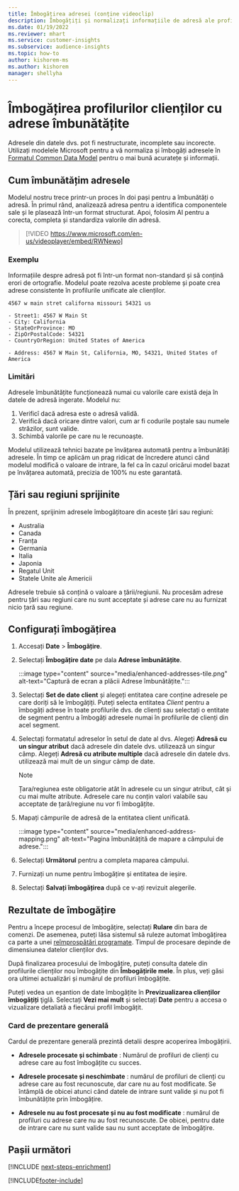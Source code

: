 ```yaml
---
title: Îmbogățirea adresei (conține videoclip)
description: Îmbogățiți și normalizați informațiile de adresă ale profilurilor clienților cu modelele Microsoft.
ms.date: 01/19/2022
ms.reviewer: mhart
ms.service: customer-insights
ms.subservice: audience-insights
ms.topic: how-to
author: kishorem-ms
ms.author: kishorem
manager: shellyha
---
```


# <a name="enrichment-of-customer-profiles-with-enhanced-addresses"></a>Îmbogățirea profilurilor clienților cu adrese îmbunătățite

Adresele din datele dvs. pot fi nestructurate, incomplete sau incorecte. Utilizați modelele Microsoft pentru a vă normaliza și îmbogăți adresele în [Formatul Common Data Model](/common-data-model/schema/core/applicationcommon/address) pentru o mai bună acuratețe și informații.

## <a name="how-we-enhance-addresses"></a>Cum îmbunătățim adresele

Modelul nostru trece printr-un proces în doi pași pentru a îmbunătăți o adresă. În primul rând, analizează adresa pentru a identifica componentele sale și le plasează într-un format structurat. Apoi, folosim AI pentru a corecta, completa și standardiza valorile din adresă.

> [!VIDEO https://www.microsoft.com/en-us/videoplayer/embed/RWNewo]

### <a name="example"></a>Exemplu

Informațiile despre adresă pot fi într-un format non-standard și să conțină erori de ortografie. Modelul poate rezolva aceste probleme și poate crea adrese consistente în profilurile unificate ale clienților.

```Input
4567 w main stret californa missouri 54321 us
```

```Output
- Street1: 4567 W Main St
- City: California
- StateOrProvince: MO
- ZipOrPostalCode: 54321
- CountryOrRegion: United States of America

- Address: 4567 W Main St, California, MO, 54321, United States of America
```

### <a name="limitations"></a>Limitări

Adresele îmbunătățite funcționează numai cu valorile care există deja în datele de adresă ingerate. Modelul nu: 

1. Verificî dacă adresa este o adresă validă.
2. Verifică dacă oricare dintre valori, cum ar fi codurile poștale sau numele străzilor, sunt valide.
3. Schimbă valorile pe care nu le recunoaște.

Modelul utilizează tehnici bazate pe învățarea automată pentru a îmbunătăți adresele. În timp ce aplicăm un prag ridicat de încredere atunci când modelul modifică o valoare de intrare, la fel ca în cazul oricărui model bazat pe învățarea automată, precizia de 100% nu este garantată.

## <a name="supported-countries-or-regions"></a>Țări sau regiuni sprijinite

În prezent, sprijinim adresele îmbogățitoare din aceste țări sau regiuni: 

- Australia
- Canada
- Franța
- Germania
- Italia
- Japonia
- Regatul Unit
- Statele Unite ale Americii

Adresele trebuie să conțină o valoare a țării/regiunii. Nu procesăm adrese pentru țări sau regiuni care nu sunt acceptate și adrese care nu au furnizat nicio țară sau regiune.

## <a name="configure-the-enrichment"></a>Configurați îmbogățirea

1. Accesați **Date** > **Îmbogățire**.

1. Selectați **Îmbogățire date** pe dala **Adrese îmbunătățite**.

   :::image type="content" source="media/enhanced-addresses-tile.png" alt-text="Captură de ecran a plăcii Adrese îmbunătățite.":::

1. Selectați **Set de date client** și alegeți entitatea care conține adresele pe care doriți să le îmbogățiți. Puteți selecta entitatea *Client* pentru a îmbogăți adrese în toate profilurile dvs. de clienți sau selectați o entitate de segment pentru a îmbogăți adresele numai în profilurile de clienți din acel segment.

1. Selectați formatatul adreselor în setul de date al dvs. Alegeți **Adresă cu un singur atribut** dacă adresele din datele dvs. utilizează un singur câmp. Alegeți **Adresă cu atribute multiple** dacă adresele din datele dvs. utilizează mai mult de un singur câmp de date.

   > [!NOTE]
   > Țara/regiunea este obligatorie atât în adresele cu un singur atribut, cât și cu mai multe atribute. Adresele care nu conțin valori valabile sau acceptate de țară/regiune nu vor fi îmbogățite.

1.  Mapați câmpurile de adresă de la entitatea client unificată.

    :::image type="content" source="media/enhanced-address-mapping.png" alt-text="Pagina îmbunătățită de mapare a câmpului de adrese.":::

1. Selectați **Următorul** pentru a completa maparea câmpului.

1. Furnizați un nume pentru îmbogățire și entitatea de ieșire.

1. Selectați **Salvați îmbogățirea** după ce v-ați revizuit alegerile.

## <a name="enrichment-results"></a>Rezultate de îmbogățire

Pentru a începe procesul de îmbogățire, selectați **Rulare** din bara de comenzi. De asemenea, puteți lăsa sistemul să ruleze automat îmbogățirea ca parte a unei [reîmprospătări programate](system.md#schedule-tab). Timpul de procesare depinde de dimensiunea datelor clienților dvs.

După finalizarea procesului de îmbogățire, puteți consulta datele din profilurile clienților nou îmbogățite din **Îmbogățirile mele**. În plus, veți găsi ora ultimei actualizări și numărul de profiluri îmbogățite.

Puteți vedea un eșantion de date îmbogățite în **Previzualizarea clienților îmbogățiți** ţiglă. Selectați **Vezi mai mult** și selectați **Date** pentru a accesa o vizualizare detaliată a fiecărui profil îmbogățit.

### <a name="overview-card"></a>Card de prezentare generală

Cardul de prezentare generală prezintă detalii despre acoperirea îmbogățirii. 

* **Adresele procesate și schimbate** : Numărul de profiluri de clienți cu adrese care au fost îmbogățite cu succes.

* **Adresele procesate și neschimbate** : numărul de profiluri de clienți cu adrese care au fost recunoscute, dar care nu au fost modificate. Se întâmplă de obicei atunci când datele de intrare sunt valide și nu pot fi îmbunătățite prin îmbogățire.

* **Adresele nu au fost procesate și nu au fost modificate** : numărul de profiluri cu adrese care nu au fost recunoscute. De obicei, pentru date de intrare care nu sunt valide sau nu sunt acceptate de îmbogățire.

## <a name="next-steps"></a>Pașii următori

[!INCLUDE [next-steps-enrichment](../includes/next-steps-enrichment.md)]

[!INCLUDE[footer-include](../includes/footer-banner.md)]
